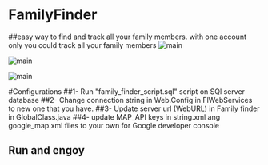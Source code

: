 # FamilyFinder 

##easy way to find and track all your family members.  with one account only you could track all your family members
![main](http://attach.alruabye.net/familyfinder/main.png)

![main](http://attach.alruabye.net/familyfinder/map.png)

![main](http://attach.alruabye.net/familyfinder/register.png)

#Configurations
##1- Run "family_finder_script.sql" script on SQl server database
##2- Change connection string in Web.Config in FlWebServices to new one that you have.
##3- Update server url (WebURL) in Family finder in GlobalClass.java 
##4- update MAP_API keys in string.xml ang google_map.xml files to your own for Google developer console
## Run and engoy